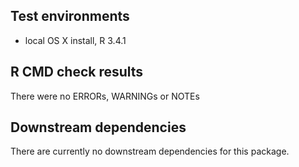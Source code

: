 ## Test environments
* local OS X install, R 3.4.1

## R CMD check results
There were no ERRORs, WARNINGs or NOTEs 

## Downstream dependencies
There are currently no downstream dependencies for this package.
